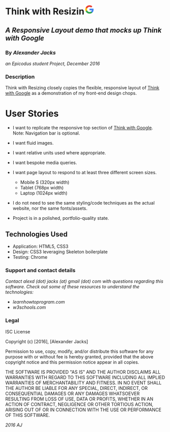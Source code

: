 # Think with Resizin![screenshot](images/favicon.png)
## _A Responsive Layout demo that mocks up Think with Google_
### By _Alexander Jacks_
_an Epicodus student Project, December 2016_

### Description
Think with Resizing closely copies the flexible, responsive layout of [Think with Google](https://www.thinkwithgoogle.com/) as a demonstration of my front-end design chops.




# User Stories
- I want to replicate the responsive top section of [Think with Google](https://www.thinkwithgoogle.com/). Note: Navigation bar is optional.

 - I want fluid images.

 - I want relative units used where appropriate.

 - I want bespoke media queries.

 - I want page layout to respond to at least three different screen sizes.
   - Mobile S (320px width)
   - Tablet (768px width)
   - Laptop (1024px width)

 - I do not need to see the same styling/code techniques as the actual website, nor the same fonts/assets.

- Project is in a polished, portfolio-quality state.


## Technologies Used
- Application: HTML5, CSS3
- Design: CSS3 leveraging Skeleton boilerplate
- Testing: Chrome

### Support and contact details
_Contact alexd (dot) jacks (at) gmail (dot) com with questions regarding this software.
Check out some of these resources to understand the technologies:_
- _learnhowtoprogram.com_
- _w3schools.com_

### Legal
ISC License

Copyright (c) [2016], [Alexander Jacks]

Permission to use, copy, modify, and/or distribute this software for any purpose with or without fee is hereby granted, provided that the above copyright notice and this permission notice appear in all copies.

THE SOFTWARE IS PROVIDED "AS IS" AND THE AUTHOR DISCLAIMS ALL WARRANTIES WITH REGARD TO THIS SOFTWARE INCLUDING ALL IMPLIED WARRANTIES OF MERCHANTABILITY AND FITNESS. IN NO EVENT SHALL THE AUTHOR BE LIABLE FOR ANY SPECIAL, DIRECT, INDIRECT, OR CONSEQUENTIAL DAMAGES OR ANY DAMAGES WHATSOEVER RESULTING FROM LOSS OF USE, DATA OR PROFITS, WHETHER IN AN ACTION OF CONTRACT, NEGLIGENCE OR OTHER TORTIOUS ACTION, ARISING OUT OF OR IN CONNECTION WITH THE USE OR PERFORMANCE OF THIS SOFTWARE.

*2016 AJ*
